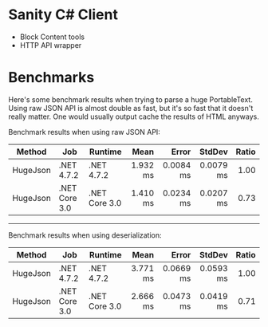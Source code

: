 # Sanity C# Client

* Block Content tools
* HTTP API wrapper

# Benchmarks

Here's some benchmark results when trying to parse a huge PortableText. Using raw JSON API is almost double as fast, but it's so fast that it doesn't really matter. One would usually output cache the results of HTML anyways.

Benchmark results when using raw JSON API:

|   Method |           Job |       Runtime |     Mean |     Error |    StdDev | Ratio |
|--------- |-------------- |-------------- |---------:|----------:|----------:|------:|
| HugeJson |    .NET 4.7.2 |    .NET 4.7.2 | 1.932 ms | 0.0084 ms | 0.0079 ms |  1.00 |
| HugeJson | .NET Core 3.0 | .NET Core 3.0 | 1.410 ms | 0.0234 ms | 0.0207 ms |  0.73 |

---

Benchmark results when using deserialization:

|   Method |           Job |       Runtime |     Mean |     Error |    StdDev | Ratio |
|--------- |-------------- |-------------- |---------:|----------:|----------:|------:|
| HugeJson |    .NET 4.7.2 |    .NET 4.7.2 | 3.771 ms | 0.0669 ms | 0.0593 ms |  1.00 |
| HugeJson | .NET Core 3.0 | .NET Core 3.0 | 2.666 ms | 0.0473 ms | 0.0419 ms |  0.71 |
